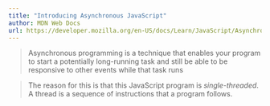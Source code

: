 ```yaml
---
title: "Introducing Asynchronous JavaScript"
author: MDN Web Docs
url: https://developer.mozilla.org/en-US/docs/Learn/JavaScript/Asynchronous/Introducing
---
```


> Asynchronous programming is a technique that enables your program to start a potentially long-running task and still be able to be responsive to other events while that task runs


> The reason for this is that this JavaScript program is *single-threaded*. A thread is a sequence of instructions that a program follows.



